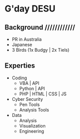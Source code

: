 # G'day DESU

## Background  ////////////
  - PR in Australia
  - Japanese
  - 3 Birds (1x Budgy | 2x Tiels)

## Experties 
  - Coding
      - VBA | API
      - Python | API
      - PHP | HTML | CSS | JS
  - Cyber Security
      - Pen Tools
      - Analysis Tools
   - Data
       - Analysis
       - Visualization
       - Engineering 
